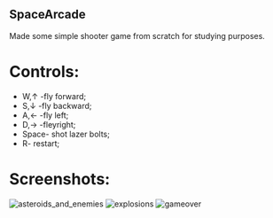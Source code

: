 ## SpaceArcade
Made some simple shooter game from scratch for studying purposes.
# Controls:
+ W,↑ -fly forward;
+ S,↓ -fly backward;
+ A,← -fly left;
+ D,→ -fleyright;
+ Space- shot lazer bolts;
+ R- restart;
# Screenshots:
![asteroids_and_enemies](https://user-images.githubusercontent.com/35066998/34721322-00275068-f54b-11e7-9b23-9b9c783eb76e.png)
![explosions](https://user-images.githubusercontent.com/35066998/34721358-16f0a27c-f54b-11e7-84ee-f27cb29df203.png)
![gameover](https://user-images.githubusercontent.com/35066998/34721368-1eec83c4-f54b-11e7-92f2-39f9098f658d.png)
